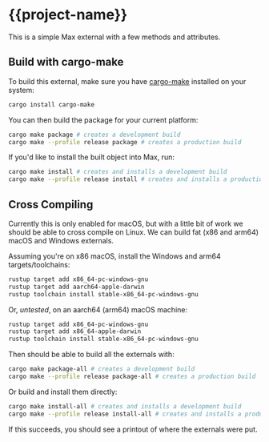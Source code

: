 # {{project-name}}

This is a simple Max external with a few methods and attributes.

## Build with cargo-make

To build this external, make sure you have [cargo-make](https://sagiegurari.github.io/cargo-make/)
installed on your system:

```sh
cargo install cargo-make
```

You can then build the package for your current platform:

```sh
cargo make package # creates a development build
cargo make --profile release package # creates a production build
```

If you'd like to install the built object into Max, run:

```sh
cargo make install # creates and installs a development build
cargo make --profile release install # creates and installs a production build
```

## Cross Compiling

Currently this is only enabled for macOS, but with a little bit of work we should be able to cross compile on Linux.
We can build fat (x86 and arm64) macOS and Windows externals.

Assuming you're on x86 macOS, install the Windows and arm64 targets/toolchains:

```sh
rustup target add x86_64-pc-windows-gnu
rustup target add aarch64-apple-darwin
rustup toolchain install stable-x86_64-pc-windows-gnu
```

Or, _untested_, on an aarch64 (arm64) macOS machine:

```sh
rustup target add x86_64-pc-windows-gnu
rustup target add x86_64-apple-darwin
rustup toolchain install stable-x86_64-pc-windows-gnu
```

Then should be able to build all the externals with:

```sh
cargo make package-all # creates a development build
cargo make --profile release package-all # creates a production build
```

Or build and install them directly:

```sh
cargo make install-all # creates and installs a development build
cargo make --profile release install-all # creates and installs a production build
```

If this succeeds, you should see a printout of where the externals were put.
